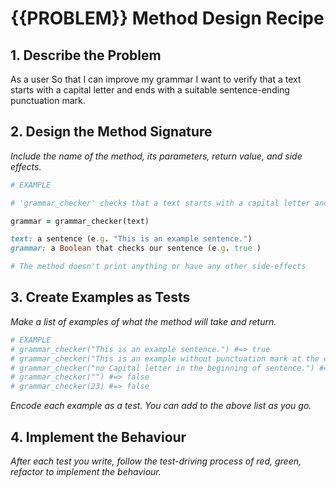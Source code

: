# {{PROBLEM}} Method Design Recipe

## 1. Describe the Problem

As a user
So that I can improve my grammar
I want to verify that a text starts with a capital letter and ends with a suitable sentence-ending punctuation mark.

## 2. Design the Method Signature

_Include the name of the method, its parameters, return value, and side effects._

```ruby
# EXAMPLE

# 'grammar_checker' checks that a text starts with a capital letter and ends with a suitable sentence-ending punctuation mark.'

grammar = grammar_checker(text)

text: a sentence (e.g. "This is an example sentence.")
grammar: a Boolean that checks our sentence (e.g. true )

# The method doesn't print anything or have any other side-effects
```

## 3. Create Examples as Tests

_Make a list of examples of what the method will take and return._

```ruby
# EXAMPLE
# grammar_checker("This is an example sentence.") #=> true
# grammar_checker("This is an example without punctuation mark at the end") #=> false
# grammar_checker("no Capital letter in the beginning of sentence.") #=> false
# grammar_checker("") #=> false
# grammar_checker(23) #=> false
```

_Encode each example as a test. You can add to the above list as you go._

## 4. Implement the Behaviour

_After each test you write, follow the test-driving process of red, green, refactor to implement the behaviour._


<!-- BEGIN GENERATED SECTION DO NOT EDIT -->